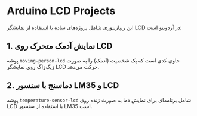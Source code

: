 # Arduino LCD Projects

این ریپازیتوری شامل پروژه‌های ساده با استفاده از نمایشگر LCD در آردوینو است:

## 1. نمایش آدمک متحرک روی LCD

پوشه `moving-person-lcd` حاوی کدی است که یک شخصیت (آدمک) را به صورت زیگ‌زاگ روی نمایشگر LCD حرکت می‌دهد.

## 2. دماسنج با سنسور LM35 و LCD

پوشه `temperature-sensor-lcd` شامل برنامه‌ای برای نمایش دما به صورت زنده روی LCD با استفاده از سنسور LM35 است.

